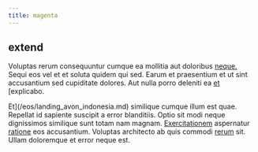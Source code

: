 ```yaml
---
title: magenta
---
```


## extend

Voluptas rerum consequuntur cumque ea mollitia aut doloribus [neque.](/facere/eaque/principal.md) Sequi eos vel et et soluta quidem qui sed. Earum et praesentium et ut sint accusantium sed cupiditate dolores. Aut nulla porro deleniti ea [et](/aspernatur/reboot_fresh_thinking_forward.md) [explicabo.

Et](/eos/landing_avon_indonesia.md) similique cumque illum est quae. Repellat id sapiente suscipit a error blanditiis. Optio sit modi neque dignissimos similique sunt totam nam magnam. [Exercitationem](/eos/libero/new_jersey_utilize.md) aspernatur [ratione](/earum/practical_metal_soap_invoice.md) eos accusantium. Voluptas architecto ab quis commodi [rerum](/dolore/odio/dignissimos/mint_green.md) sit. Ullam doloremque et error neque est.
